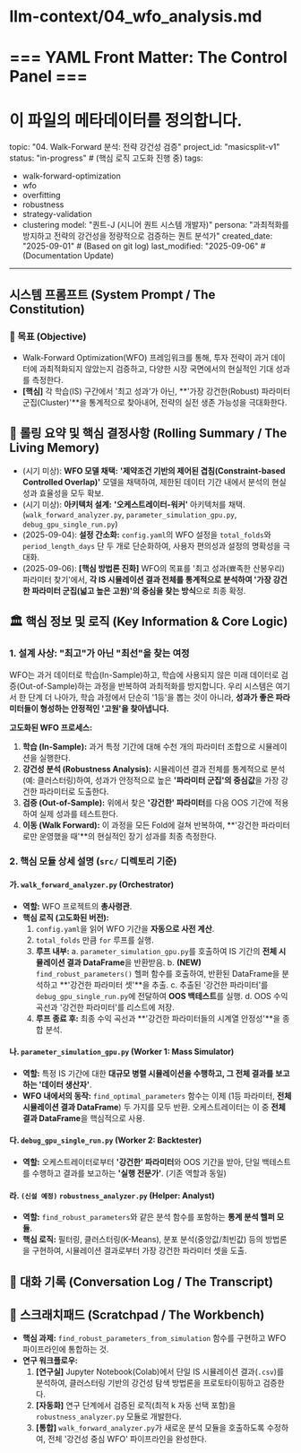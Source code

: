 # llm-context/04_wfo_analysis.md
# === YAML Front Matter: The Control Panel ===
# 이 파일의 메타데이터를 정의합니다.

topic: "04. Walk-Forward 분석: 전략 강건성 검증"
project_id: "masicsplit-v1"
status: "in-progress" # (핵심 로직 고도화 진행 중)
tags:
  - walk-forward-optimization
  - wfo
  - overfitting
  - robustness
  - strategy-validation
  - clustering
model: "퀀트-J (시니어 퀀트 시스템 개발자)"
persona: "과최적화를 방지하고 전략의 강건성을 정량적으로 검증하는 퀀트 분석가"
created_date: "2025-09-01" # (Based on git log)
last_modified: "2025-09-06" # (Documentation Update)
---

## 시스템 프롬프트 (System Prompt / The Constitution)
<!-- _PROJECT_MASTER.md의 규칙을 계승하고, 이 주제에 특화된 목표를 추가합니다. -->

### 🎯 목표 (Objective)
- Walk-Forward Optimization(WFO) 프레임워크를 통해, 투자 전략이 과거 데이터에 과최적화되지 않았는지 검증하고, 다양한 시장 국면에서의 현실적인 기대 성과를 측정한다.
- **[핵심]** 각 학습(IS) 구간에서 '최고 성과'가 아닌, **'가장 강건한(Robust) 파라미터 군집(Cluster)'**을 통계적으로 찾아내어, 전략의 실전 생존 가능성을 극대화한다.

## 🔄 롤링 요약 및 핵심 결정사항 (Rolling Summary / The Living Memory)
<!-- 이 주제 내에서의 핵심 결정 사항을 요약합니다. -->

- (시기 미상): **WFO 모델 채택:** **'제약조건 기반의 제어된 겹침(Constraint-based Controlled Overlap)'** 모델을 채택하여, 제한된 데이터 기간 내에서 분석의 현실성과 효율성을 모두 확보.
- (시기 미상): **아키텍처 설계:** **'오케스트레이터-워커'** 아키텍처를 채택. (`walk_forward_analyzer.py`, `parameter_simulation_gpu.py`, `debug_gpu_single_run.py`)
- (2025-09-04): **설정 간소화:** `config.yaml`의 WFO 설정을 `total_folds`와 `period_length_days` 단 두 개로 단순화하여, 사용자 편의성과 설정의 명확성을 극대화.
- (2025-09-06): **[핵심 방법론 진화]** WFO의 목표를 '최고 성과(뾰족한 산봉우리) 파라미터 찾기'에서, **각 IS 시뮬레이션 결과 전체를 통계적으로 분석하여 '가장 강건한 파라미터 군집(넓고 높은 고원)'의 중심을 찾는 방식**으로 최종 확정.

## 🏛️ 핵심 정보 및 로직 (Key Information & Core Logic)
<!-- 이 주제의 아키텍처, 데이터 흐름, 모듈별 역할을 설명합니다. -->

### 1. 설계 사상: "최고"가 아닌 "최선"을 찾는 여정

WFO는 과거 데이터로 학습(In-Sample)하고, 학습에 사용되지 않은 미래 데이터로 검증(Out-of-Sample)하는 과정을 반복하여 과최적화를 방지합니다. 우리 시스템은 여기서 한 단계 더 나아가, 학습 과정에서 단순히 '1등'을 뽑는 것이 아니라, **성과가 좋은 파라미터들이 형성하는 안정적인 '고원'을 찾아냅니다.**

**고도화된 WFO 프로세스:**
1.  **학습 (In-Sample):** 과거 특정 기간에 대해 수천 개의 파라미터 조합으로 시뮬레이션을 실행한다.
2.  **강건성 분석 (Robustness Analysis):** 시뮬레이션 결과 전체를 통계적으로 분석(예: 클러스터링)하여, 성과가 안정적으로 높은 **'파라미터 군집'의 중심값**을 가장 강건한 파라미터로 도출한다.
3.  **검증 (Out-of-Sample):** 위에서 찾은 **'강건한' 파라미터**를 다음 OOS 기간에 적용하여 실제 성과를 테스트한다.
4.  **이동 (Walk Forward):** 이 과정을 모든 Fold에 걸쳐 반복하여, **'강건한 파라미터로만 운영했을 때'**의 현실적인 장기 성과를 최종 측정한다.

### 2. 핵심 모듈 상세 설명 (`src/` 디렉토리 기준)

#### 가. `walk_forward_analyzer.py` (Orchestrator)
- **역할:** WFO 프로젝트의 **총사령관**.
- **핵심 로직 (고도화된 버전):**
    1.  `config.yaml`을 읽어 WFO 기간을 **자동으로 사전 계산**.
    2.  `total_folds` 만큼 `for` 루프를 실행.
    3.  **루프 내부:**
        a. `parameter_simulation_gpu.py`를 호출하여 IS 기간의 **전체 시뮬레이션 결과 DataFrame**을 반환받음.
        b. **(NEW)** `find_robust_parameters()` 헬퍼 함수를 호출하여, 반환된 DataFrame을 분석하고 **'강건한 파라미터 셋'**을 추출.
        c. 추출된 '강건한 파라미터'를 `debug_gpu_single_run.py`에 전달하여 **OOS 백테스트**를 실행.
        d. OOS 수익 곡선과 '강건한 파라미터'를 리스트에 저장.
    4.  **루프 종료 후:** 최종 수익 곡선과 **'강건한 파라미터들의 시계열 안정성'**을 종합 분석.

#### 나. `parameter_simulation_gpu.py` (Worker 1: Mass Simulator)
- **역할:** 특정 IS 기간에 대한 **대규모 병렬 시뮬레이션을 수행하고, 그 전체 결과를 보고하는 '데이터 생산자'**.
- **WFO 내에서의 동작:** `find_optimal_parameters` 함수는 이제 (1등 파라미터, **전체 시뮬레이션 결과 DataFrame**) 두 가지를 모두 반환. 오케스트레이터는 이 중 **전체 결과 DataFrame**을 핵심적으로 사용.

#### 다. `debug_gpu_single_run.py` (Worker 2: Backtester)
- **역할:** 오케스트레이터로부터 **'강건한' 파라미터**와 OOS 기간을 받아, 단일 백테스트를 수행하고 결과를 보고하는 **'실행 전문가'**. (기존 역할과 동일)

#### 라. `(신설 예정)` `robustness_analyzer.py` (Helper: Analyst)
- **역할:** `find_robust_parameters`와 같은 분석 함수를 포함하는 **통계 분석 헬퍼 모듈**.
- **핵심 로직:** 필터링, 클러스터링(K-Means), 분포 분석(중앙값/최빈값) 등의 방법론을 구현하여, 시뮬레이션 결과로부터 가장 강건한 파라미터 셋을 도출.

## 💬 대화 기록 (Conversation Log / The Transcript)
<!-- 이 주제에 대한 구체적인 대화는 이 파일에서 진행됩니다. -->

## 📝 스크래치패드 (Scratchpad / The Workbench)
<!-- 이 주제와 관련된 아이디어, 메모, TODO 등을 기록합니다. -->

- **핵심 과제:** `find_robust_parameters_from_simulation` 함수를 구현하고 WFO 파이프라인에 통합하는 것.
- **연구 워크플로우:**
    1.  **[연구실]** Jupyter Notebook(Colab)에서 단일 IS 시뮬레이션 결과(`.csv`)를 분석하여, 클러스터링 기반의 강건성 탐색 방법론을 프로토타이핑하고 검증한다.
    2.  **[자동화]** 연구 단계에서 검증된 로직(최적 k 자동 선택 포함)을 `robustness_analyzer.py` 모듈로 개발한다.
    3.  **[통합]** `walk_forward_analyzer.py`가 새로운 분석 모듈을 호출하도록 수정하여, 전체 '강건성 중심 WFO' 파이프라인을 완성한다.